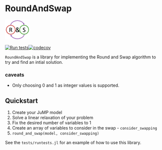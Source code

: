 # RoundAndSwap


<img src="./_logo/logo.png" alt="JuMP logo" style="zoom:8%;" />

[![Run tests](https://github.com/this-josh/RoundAndSwap.jl/actions/workflows/runtests.yml/badge.svg)](https://github.com/this-josh/RoundAndSwap.jl/actions/workflows/runtests.yml)[![codecov](https://codecov.io/gh/this-josh/RoundAndSwap.jl/branch/main/graph/badge.svg?token=hfQGPZjl2y)](https://codecov.io/gh/this-josh/RoundAndSwap.jl)

`RoundAndSwap` is a library for implementing the Round and Swap algorithm to try and find an intial solution.

### caveats

* Only choosing 0 and 1 as integer values is supported.

## Quickstart

1.  Create your JuMP model
2.  Solve a linear relaxation of your problem
3.  Fix the desired number of variables to 1
4.  Create an array of variables to consider in the swap - `consider_swapping`
5.  `round_and_swap(model, consider_swapping)`


See the `tests/runtests.jl` for an example of how to use this library.